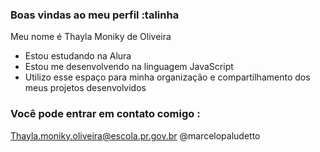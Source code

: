 ### Boas vindas ao meu perfil :talinha

Meu nome é Thayla Moniky de Oliveira

- Estou estudando na Alura
- Estou me desenvolvendo na linguagem JavaScript
- Utilizo esse espaço para minha organização e compartilhamento dos meus projetos desenvolvidos

### Você pode entrar em contato comigo :

Thayla.moniky.oliveira@escola.pr.gov.br
@marcelopaludetto
